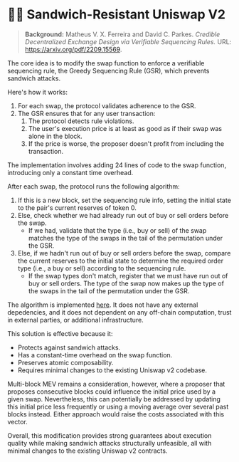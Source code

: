 # 🥪🦄 Sandwich-Resistant Uniswap V2

> **Background:** Matheus V. X. Ferreira and David C. Parkes. _Credible Decentralized Exchange Design via Verifiable Sequencing Rules._ URL: https://arxiv.org/pdf/2209.15569.

The core idea is to modify the swap function to enforce a verifiable sequencing rule, the Greedy Sequencing Rule (GSR), which prevents sandwich attacks.

Here's how it works:

1. For each swap, the protocol validates adherence to the GSR.
2. The GSR ensures that for any user transaction:
    1. The protocol detects rule violations.
    2. The user's execution price is at least as good as if their swap was alone in the block.
    3. If the price is worse, the proposer doesn't profit from including the transaction.

The implementation involves adding 24 lines of code to the swap function, introducing only a constant time overhead.

After each swap, the protocol runs the following algorithm:

1. If this is a new block, set the sequencing rule info, setting the initial state to the pair's current reserves of token 0.
2. Else, check whether we had already run out of buy or sell orders before the swap.
    - If we had, validate that the type (i.e., buy or sell) of the swap matches the type of the swaps in the tail of the permutation under the GSR.
3. Else, if we hadn't run out of buy or sell orders before the swap, compare the current reserves to the initial state to determine the required order type (i.e., a buy or sell) according to the sequencing rule.
    - If the swap types don't match, register that we must have run out of buy or sell orders. The type of the swap now makes up the type of the swaps in the tail of the permutation under the GSR.

The algorithm is implemented [here](https://github.com/0xfuturistic/sandwich-resistant-uniswap-v2/blob/main/src/UniswapV2Pair.sol#L203C1-L231C10). It does not have any external depedencies, and it does not dependent on any off-chain computation, trust in external parties, or additional infrastructure.

This solution is effective because it:

- Protects against sandwich attacks.
- Has a constant-time overhead on the swap function.
- Preserves atomic composability.
- Requires minimal changes to the existing Uniswap v2 codebase.

Multi-block MEV remains a consideration, however, where a proposer that proposes consecutive blocks could influence the initial price used by a given swap. Nevertheless, this can potentially be addressed by updating this initial price less frequently or using a moving average over several past blocks instead. Either approach would raise the costs associated with this vector.

Overall, this modification provides strong guarantees about execution quality while making sandwich attacks structurally unfeasible, all with minimal changes to the existing Uniswap v2 contracts.